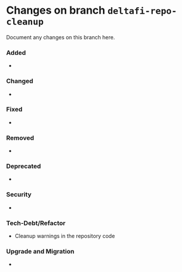 # Changes on branch `deltafi-repo-cleanup`
Document any changes on this branch here.
### Added
- 

### Changed
- 

### Fixed
- 

### Removed
- 

### Deprecated
- 

### Security
- 

### Tech-Debt/Refactor
- Cleanup warnings in the repository code

### Upgrade and Migration
- 

